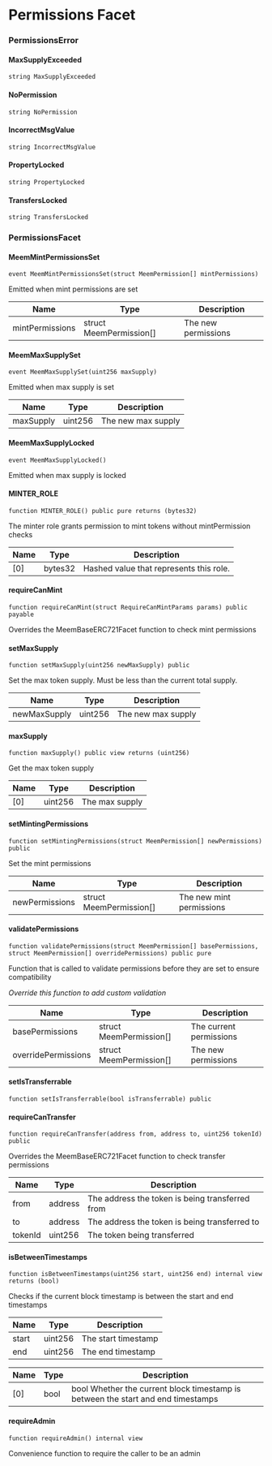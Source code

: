 # Permissions Facet

### PermissionsError

#### MaxSupplyExceeded

```solidity
string MaxSupplyExceeded
```

#### NoPermission

```solidity
string NoPermission
```

#### IncorrectMsgValue

```solidity
string IncorrectMsgValue
```

#### PropertyLocked

```solidity
string PropertyLocked
```

#### TransfersLocked

```solidity
string TransfersLocked
```

### PermissionsFacet

#### MeemMintPermissionsSet

```solidity
event MeemMintPermissionsSet(struct MeemPermission[] mintPermissions)
```

Emitted when mint permissions are set

| Name            | Type                     | Description         |
| --------------- | ------------------------ | ------------------- |
| mintPermissions | struct MeemPermission\[] | The new permissions |

#### MeemMaxSupplySet

```solidity
event MeemMaxSupplySet(uint256 maxSupply)
```

Emitted when max supply is set

| Name      | Type    | Description        |
| --------- | ------- | ------------------ |
| maxSupply | uint256 | The new max supply |

#### MeemMaxSupplyLocked

```solidity
event MeemMaxSupplyLocked()
```

Emitted when max supply is locked

#### MINTER\_ROLE

```solidity
function MINTER_ROLE() public pure returns (bytes32)
```

The minter role grants permission to mint tokens without mintPermission checks

| Name | Type    | Description                             |
| ---- | ------- | --------------------------------------- |
| \[0] | bytes32 | Hashed value that represents this role. |

#### requireCanMint

```solidity
function requireCanMint(struct RequireCanMintParams params) public payable
```

Overrides the MeemBaseERC721Facet function to check mint permissions

#### setMaxSupply

```solidity
function setMaxSupply(uint256 newMaxSupply) public
```

Set the max token supply. Must be less than the current total supply.

| Name         | Type    | Description        |
| ------------ | ------- | ------------------ |
| newMaxSupply | uint256 | The new max supply |

#### maxSupply

```solidity
function maxSupply() public view returns (uint256)
```

Get the max token supply

| Name | Type    | Description    |
| ---- | ------- | -------------- |
| \[0] | uint256 | The max supply |

#### setMintingPermissions

```solidity
function setMintingPermissions(struct MeemPermission[] newPermissions) public
```

Set the mint permissions

| Name           | Type                     | Description              |
| -------------- | ------------------------ | ------------------------ |
| newPermissions | struct MeemPermission\[] | The new mint permissions |

#### validatePermissions

```solidity
function validatePermissions(struct MeemPermission[] basePermissions, struct MeemPermission[] overridePermissions) public pure
```

Function that is called to validate permissions before they are set to ensure compatibility

_Override this function to add custom validation_

| Name                | Type                     | Description             |
| ------------------- | ------------------------ | ----------------------- |
| basePermissions     | struct MeemPermission\[] | The current permissions |
| overridePermissions | struct MeemPermission\[] | The new permissions     |

#### setIsTransferrable

```solidity
function setIsTransferrable(bool isTransferrable) public
```

#### requireCanTransfer

```solidity
function requireCanTransfer(address from, address to, uint256 tokenId) public
```

Overrides the MeemBaseERC721Facet function to check transfer permissions

| Name    | Type    | Description                                     |
| ------- | ------- | ----------------------------------------------- |
| from    | address | The address the token is being transferred from |
| to      | address | The address the token is being transferred to   |
| tokenId | uint256 | The token being transferred                     |

#### isBetweenTimestamps

```solidity
function isBetweenTimestamps(uint256 start, uint256 end) internal view returns (bool)
```

Checks if the current block timestamp is between the start and end timestamps

| Name  | Type    | Description         |
| ----- | ------- | ------------------- |
| start | uint256 | The start timestamp |
| end   | uint256 | The end timestamp   |

| Name | Type | Description                                                                      |
| ---- | ---- | -------------------------------------------------------------------------------- |
| \[0] | bool | bool Whether the current block timestamp is between the start and end timestamps |

#### requireAdmin

```solidity
function requireAdmin() internal view
```

Convenience function to require the caller to be an admin
